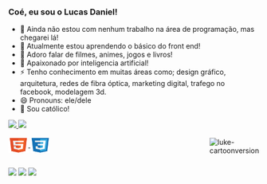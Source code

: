 ### Coé, eu sou o Lucas Daniel!

- 🔭 Ainda não estou com nenhum trabalho na área de programação, mas chegarei lá!
- 🌱 Atualmente estou aprendendo o básico do front end! 
- 💬 Adoro falar de filmes, animes, jogos e livros!
- 🤖 Apaixonado por inteligencia artificial!
- ⚡ Tenho conhecimento em muitas áreas como; design gráfico, arquitetura, redes de fibra óptica, marketing digital, trafego no facebook, modelagem 3d.
- 😄 Pronouns: ele/dele
- 🙌 Sou católico!

<div>
<a href="https://github.com/lukeddev">
<img height="150em" src="https://github-readme-stats.vercel.app/api?username=lukeddev&show_icons=true&theme=vue-dark"/>
<img height="150em" src="https://github-readme-stats.vercel.app/api/top-langs/?username=lukeddev&layout=compact&langs_count=7&theme=vue-dark"/> 
</div>

<div style="display: inline_block"><br>
  <img align="center" alt="luke-HTML" height="30" width="40" src="https://raw.githubusercontent.com/devicons/devicon/master/icons/html5/html5-original.svg">
  <img align="center" alt="luke-CSS" height="30" width="40" src="https://raw.githubusercontent.com/devicons/devicon/master/icons/css3/css3-original.svg">
  <img align="right" alt="luke-cartoonversion" height="100" width="100" src="https://i.imgur.com/E1GQJLh.jpg">
</div>

##

<div> 
  <a href="https://www.instagram.com/lucasdaniel.ps/" target="_blank"><img src="https://img.shields.io/badge/-Instagram-%23E4405F?style=for-the-badge&logo=instagram&logoColor=white" target="_blank"></a>
  <a href = "mailto:lucasd.dev@gmail.com"><img src="https://img.shields.io/badge/-Gmail-%23333?style=for-the-badge&logo=gmail&logoColor=white" target="_blank"></a>
  <a href="https://www.linkedin.com/in/lucasdanielps/" target="_blank"><img src="https://img.shields.io/badge/-LinkedIn-%230077B5?style=for-the-badge&logo=linkedin&logoColor=white" target="_blank"></a> 
</div>
